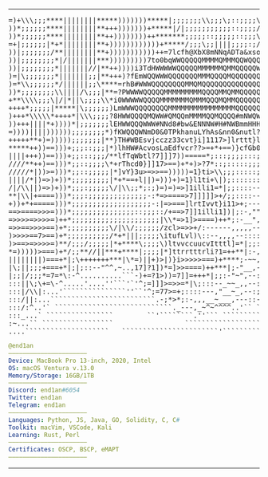 <hr>
<!-- <img align="left" src="cat.png" height="300" /> -->
<pre class="ascii">
=)+\\\;;;****||||||||*****)))))))*****|;;;;;;;\\;;;\;::;;;;\\\\\\\\\\\;;;;;;\|*))))+||||;;;;;;;:::::
))*;;;;;;****||||||||**+++)))))))+*****|/|;;;;;;;;;;;::;;;;//\\\\\\\\\;;;;;;;;|)))))|||||;;;;;;;::::
))*;;;;;;****||||||||**++))))))))++*******;;;;;::;;;;;::;;;\|/\\\\\\\\;;;;;;;;|))))+**||*;;;;;;;;:::
=+|;;;;;;|*+*||||||||**+))))))))))))+*****/;;;\;;||||;;;;:;/||/\\\\\;;;;;;;;;;\))))+*||**;;;;;;;;:::
))|;;;;;;;/**||||||||**+)))))))))))++=7lcfh@XbX8mNNqADTa&amp;xsoci=*////;;;;;;;;;;\*)))***|**;;;;;;:::::
))|;;;;;;;;*|/|||||||***)))))))))7to0bqWWQQQQQMMMMQMMMQQWQQQQQNEyv&gt;|\;/|\;;;/\\|)))****|*;;;;;;:::::
))|;;;;;;;;*|||||||//|**++))))i3TdHWWWWWQQQQQMMMMMMQMMQQQQQWWWQQQWHPu=||/;;;||||)))**|***;;;;;;;;\\;
)=|\;;;;;;;*|||||||;;|**+++)?fEmWQQWWWQQQQQQQMMMQQQQMQQQQQQQWWWWWQQW#E3=|;;;||||)))*||||*;;;;;;\/\\\
)=*\\;;;;;;*/||||||;;\****=rhB#WWWQQQQQQQQMMQMQQQQQQQQQQQQQQWBWWQQQQQWWb?;;;\|||+))*|||||\;;;;;;|\\\
))*;;;;;;;;\\||||/\;;;|**=?PWWWWQQQQQMMMMMMMMMQQQQMMQMMQQQQQQWBWQQQQQQQWh}//||||*)+***|||/;;;;;;\\\;
+**\\\\;;;\|/|*||\;;;;\\*i0WWWWWQQQQMMMMMMMQMMMQQQMQMMQQQQQQQQQQQQQQQQQQQa?***||******|||/;;;;;;;\;;
++++*;;;;;|*****|\;;;;;;)LmWWWQQQQQQQQMMMMMMMMMMMMMMMMQQQQQQQQMMMQQQQQQQQmv****|||*|***|||/\/;;;;;;;
)+++*\\\\\*++++*|\\\;;;;?8HWWQQQQMQWW#QMQQmMMMMQQMQQQQ#mNWQWBWQQQQQQQMQQQGu++**|||||||*|||||||;;;;;;
))+++||||*+))))*|;;;;;;;lEHWWQQQWWW#NNd8#bw&amp;ENNNW#H#NWBmmHHHHN#BWQQQQMQMQNs++**|||||***||||||/;;;;;;
=))))||||))))));;;;;;;;*)fKWQQQWNmD0&amp;0TPkhanuLYhAs&amp;nn0&amp;nutl?1lvoXBQWMQMMQ#0=***|\\\|*********\;;;;;;
+++++**+)=)))));;;;;;;|**}TH#WBEsvjcczz33cvt}i]1117&gt;]lrttt}l17&gt;&gt;7raHQQNKKkv?+**|;;;|+***++)++\;;;;;;
*****++))==)))+;;;::;;;|*)lhHW#AcvosLaEdfvcr??&gt;=+*+==)}cfGb0cnt&gt;|-;WWEccI1})+||\;;;*+**++)))+\;;;;;;
||||+++))==)))+;;:::;;;/**lfTqWbtl?7]]]7))=====*;:::;;;;:::;\\/;:-:HHasYo?&gt;++|/;;;\******)))*;;;;;;;
////**++)==)))*;;::;;;;\*+rThcd0}]]17&gt;==)+*+)&gt;?7*::;:::::;;;|*/\;::OTvYV1***+|\;;;\||*|*|****;\;;;;;
/////*|))&gt;=)))*;;::;;;;;|*]vY}3u&gt;=&gt;&gt;==)))))=1}ti&gt;\\;;;:::::;;;;::::*=7l|:;/*+|\;;;;;;||||///|;;;;;;;
||||/*|)=&gt;)+))*;;;;;;;;;|*+*==+l||)=)))+)=1}l1ti+\|);::::::::::::::::-,:|\|***|;;;;;;;;;;;;\\;;;;;;;
/|/\\||)=&gt;)+))*;;;:;;;;;\/|\\;;*;:;)=)=)=&gt;]1illi1=*|;;::::------:--:;;\\\\|***|;;;;;;;;;;;;\\;;;;;;;
**|\\|+====)))*;;;:;;;;;;;;;;;;;;-:*=&gt;====&gt;7]]]]]&gt;+/;;::::-------,,;//\\;;\***|;;;;;;;;;;;;;\;;;;;;;
+))+*+=====)))*;;;;;;;;;;;;;;;;;;;-:|=&gt;===]lrtIvvt}i11&gt;+;---,--,~-|\/\;;;;\|**/\;;;;;;;;;;;;;;;;;;;;
==&gt;====&gt;&gt;&gt;=)))*;;;;;;;;;;;;;;;::;;;::/+==&gt;7]]1illi1])|;:-,"",,,,*l/;;;;;;;;|**|\;;;;;;;::;:;;;;;;:;;
=&gt;&gt;&gt;&gt;=&gt;&gt;&gt;&gt;=)++*;;;;;;;;;;;;;;;;;;;;;|\\*=&gt;1]&gt;====)++*;:-__",--:;/+/;;;;;;;;|*||;;;;;;:;::;:::;;;;:;;
=&gt;&gt;==&gt;&gt;&gt;&gt;==)+*;;;;;;;;;;\/|\\/;;;;;;/zcl&gt;=&gt;&gt;+/:------,,,,,------~*|;;;;;;;;|||;;;;;;;::;;;;:::;;;:;:
)&gt;&gt;&gt;&gt;==7&gt;==)+*;;;;;;;;;;/*+*|||;;;;;\itufLvl)\::--,,,,--:::::--_`+|;;;;;;;\*||;;;;;;;::;;;;::::::::;
)&gt;==&gt;=&gt;&gt;&gt;&gt;=)**/;;;/;;;;;|*+****\;;;;\)ltvvccuucvItttl]=*|;;:--,``|*///\\\\||||;;;;;;;;;::::;;;::::::
*=)))))&gt;===)+*/;;**//||***+****|;;;;|*]ttrrtttrli?1=++**|:-,,,~..;*|||||||||*|\\;;;;;;;;;::;;;;:;;;;
||||||||)===+*|;\+++++++***|\*=)||+)&gt;|)}i&gt;&gt;&gt;&gt;&gt;===)+****;-~~,,"^^.^-/==**;|****||||\;;;;;;;;;;;;;;;;;
|\;||;;;+===+*|;|;::--"^^,~..,17]?1])*=]&gt;&gt;====)++***|;-"__,----,,,---^.^,:;\|*+++*|;;;;;;;;;;;;;;;;;
|;;|/;;;*=7=*\:-^..........```-)+=?1&gt;))=7]]=+++*|;;:-"~",--:::--::;;^'''.'`..''..~,,::;;;\\;;;\\\\\;
:::||\;\+=\-^.....'....''```'`'^;=]]]&gt;=&gt;&gt;=*|\;:::--_~~_,,--:::;;;:-'``````    ``````````..~-:;\\\\\\
:::|/\\|:...'```````````````''``'^;=77&gt;=+;::::---,"__~_,--:;|/:-.````'````````             ```.,;/\\
:::/||:...`````````````````````````.-;*&gt;*;:-,,,__~___,---::-.'````````````````       ```      ``.:\/
:::/:^..'` ````````````````````````````._---,_~^~^^^^..'`` ```````````                 `        ``^;
:::_...` ````````````````        ``'````````.''``` ````````````                          `        `:
:~...`` `````````````````                 ```````````````````                ``        ``` ```    `'
....````````````````````   ```````````````````````'```````````` ```       ``````  ``` ``````````````
</pre>
<style>
  
.ascii {
  background-color: transparent; 
  font-family: Menlo, Monaco, Consolas, "Liberation Mono", "Courier New", monospace; 
  white-space: pre-wrap;
  font-size: 9px;
  color: rgb(5 23 42);
  
}
</style> 
  

```yaml
@end1an
——————————————————————
Device: MacBook Pro 13-inch, 2020, Intel
OS: macOS Ventura v.13.0
Memory/Storage: 16GB/1TB
——————————————————————
Discord: end1an#6054
Twitter: end1an
Telegram: end1an
——————————————————————
Languages: Python, JS, Java, GO, Solidity, C, C#
Toolkit: macVim, VSCode, Kali
Learning: Rust, Perl
——————————————————————
Certificates: OSCP, BSCP, eMAPT
——————————————————————
```

<hr>
